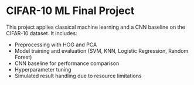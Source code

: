 # CIFAR-10 ML Final Project

This project applies classical machine learning and a CNN baseline on the CIFAR-10 dataset.
It includes:
- Preprocessing with HOG and PCA
- Model training and evaluation (SVM, KNN, Logistic Regression, Random Forest)
- CNN baseline for performance comparison
- Hyperparameter tuning
- Simulated result handling due to resource limitations
